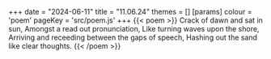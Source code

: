 +++
date = "2024-06-11"
title = "11.06.24"
themes = []
[params]
  colour = 'poem'
  pageKey = 'src/poem.js'
+++
{{< poem >}}
Crack of dawn and sat in sun,
Amongst a read out pronunciation,
Like turning waves upon the shore,
Arriving and receeding between the gaps of speech,
Hashing out the sand like clear thoughts.
{{< /poem >}}